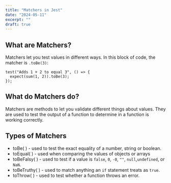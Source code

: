 ```yaml
---
title: "Matchers in Jest"
date: "2024-05-11"
excerpt: ""
draft: true
---
```


## What are Matchers?

Matchers let you test values in different ways. In this block of code, the matcher is `.toBe(3)`:

```
test("Adds 1 + 2 to equal 3", () => {
  expect(sum(1, 2)).toBe(3);
});
```

## What do Matchers do?

Matchers are methods to let you validate different things about values. They are used to test the output of a function to determine in a function is working correctly.

## Types of Matchers

- toBe( ) - used to test the exact equality of a number, string or boolean.
- toEqual( ) - used when comparing the values of objects or arrays
- toBeFalsy( ) - used to test if a value is `false`, `0`, `-0`, `""`, `null`,`undefined`, or `NaN`.
- toBeTruthy( ) - used to match anything an `if` statement treats as `true`.
- toThrow( ) - used to test whether a function throws an error.
